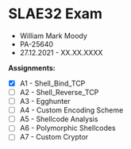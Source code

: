 # SLAE32 Exam
- William Mark Moody
- PA-25640
- 27.12.2021 - XX.XX.XXXX

**Assignments:**
- [x] A1 - Shell_Bind_TCP
- [ ] A2 - Shell_Reverse_TCP
- [ ] A3 - Egghunter
- [ ] A4 - Custom Encoding Scheme
- [ ] A5 - Shellcode Analysis
- [ ] A6 - Polymorphic Shellcodes
- [ ] A7 - Custom Cryptor
